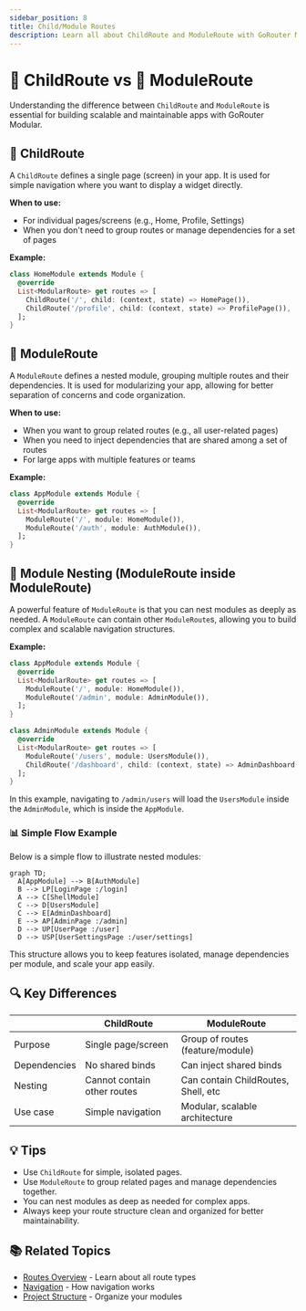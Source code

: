 ```yaml
---
sidebar_position: 8
title: Child/Module Routes 
description: Learn all about ChildRoute and ModuleRoute with GoRouter Modular
---
```


# 👶 ChildRoute vs 🧩 ModuleRoute

Understanding the difference between `ChildRoute` and `ModuleRoute` is essential for building scalable and maintainable apps with GoRouter Modular.

## 👶 ChildRoute

A `ChildRoute` defines a single page (screen) in your app. It is used for simple navigation where you want to display a widget directly.

**When to use:**
- For individual pages/screens (e.g., Home, Profile, Settings)
- When you don't need to group routes or manage dependencies for a set of pages

**Example:**
```dart
class HomeModule extends Module {
  @override
  List<ModularRoute> get routes => [
    ChildRoute('/', child: (context, state) => HomePage()),
    ChildRoute('/profile', child: (context, state) => ProfilePage()),
  ];
}
```

## 🧩 ModuleRoute

A `ModuleRoute` defines a nested module, grouping multiple routes and their dependencies. It is used for modularizing your app, allowing for better separation of concerns and code organization.

**When to use:**
- When you want to group related routes (e.g., all user-related pages)
- When you need to inject dependencies that are shared among a set of routes
- For large apps with multiple features or teams

**Example:**
```dart
class AppModule extends Module {
  @override
  List<ModularRoute> get routes => [
    ModuleRoute('/', module: HomeModule()),
    ModuleRoute('/auth', module: AuthModule()),
  ];
}
```

## 🔗 Module Nesting (ModuleRoute inside ModuleRoute)

A powerful feature of `ModuleRoute` is that you can nest modules as deeply as needed. A `ModuleRoute` can contain other `ModuleRoute`s, allowing you to build complex and scalable navigation structures.

**Example:**
```dart
class AppModule extends Module {
  @override
  List<ModularRoute> get routes => [
    ModuleRoute('/', module: HomeModule()),
    ModuleRoute('/admin', module: AdminModule()),
  ];
}

class AdminModule extends Module {
  @override
  List<ModularRoute> get routes => [
    ModuleRoute('/users', module: UsersModule()),
    ChildRoute('/dashboard', child: (context, state) => AdminDashboard()),
  ];
}
```

In this example, navigating to `/admin/users` will load the `UsersModule` inside the `AdminModule`, which is inside the `AppModule`.

### 📊 Simple Flow Example

Below is a simple flow to illustrate nested modules:

```mermaid
graph TD;
  A[AppModule] --> B[AuthModule]
  B --> LP[LoginPage :/login]
  A --> C[ShellModule]
  C --> D[UsersModule]
  C --> E[AdminDashboard]
  E --> AP[AdminPage :/admin]
  D --> UP[UserPage :/user]
  D --> USP[UserSettingsPage :/user/settings]
```

This structure allows you to keep features isolated, manage dependencies per module, and scale your app easily.

## 🔍 Key Differences

|                | ChildRoute                        | ModuleRoute                        |
|----------------|-----------------------------------|------------------------------------|
| Purpose        | Single page/screen                | Group of routes (feature/module)   |
| Dependencies   | No shared binds                   | Can inject shared binds            |
| Nesting        | Cannot contain other routes       | Can contain ChildRoutes, Shell, etc|
| Use case       | Simple navigation                 | Modular, scalable architecture     |

## 💡 Tips
- Use `ChildRoute` for simple, isolated pages.
- Use `ModuleRoute` to group related pages and manage dependencies together.
- You can nest modules as deep as needed for complex apps.
- Always keep your route structure clean and organized for better maintainability.

## 📚 Related Topics
- [Routes Overview](./routes_overview) - Learn about all route types
- [Navigation](./navigation) - How navigation works
- [Project Structure](./project-structure) - Organize your modules

